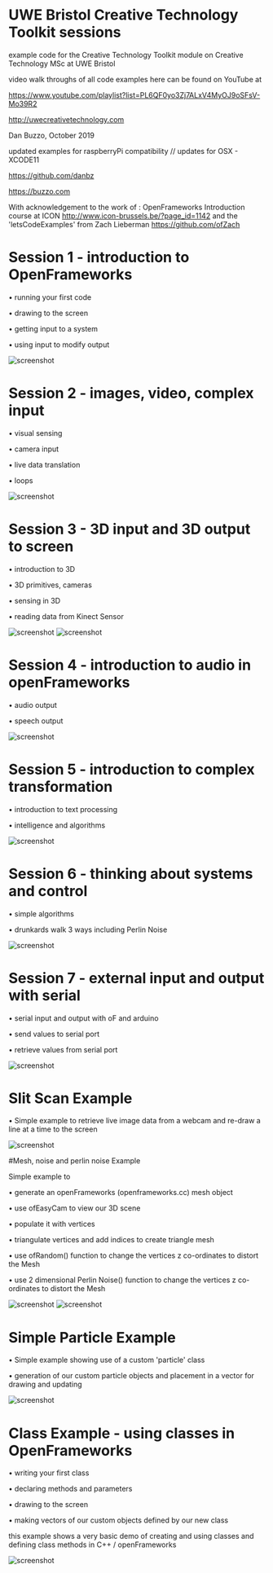 # UWE Bristol Creative Technology Toolkit sessions

example code for the Creative Technology Toolkit module on Creative Technology MSc at UWE Bristol

video walk throughs of all code examples here can be found on YouTube at

https://www.youtube.com/playlist?list=PL6QF0yo3Zj7ALxV4MyOJ9oSFsV-Mo39R2



http://uwecreativetechnology.com

Dan Buzzo, October 2019

updated examples for raspberryPi compatibility // updates for OSX - XCODE11

https://github.com/danbz

https://buzzo.com

With acknowledgement to the work of :
OpenFrameworks Introduction course at ICON http://www.icon-brussels.be/?page_id=1142
and
the 'letsCodeExamples' from Zach Lieberman https://github.com/ofZach

# Session 1 - introduction to OpenFrameworks

• running your first code

• drawing to the screen

• getting input to a system

• using input to modify output

 ![screenshot](session_1/screenshot-session1.png)


# Session 2 - images, video, complex input

• visual sensing

• camera input

• live data translation

• loops

 ![screenshot](session_2/screenshot-session2.png)

# Session 3 - 3D input and 3D output to screen

• introduction to 3D

• 3D primitives, cameras

• sensing in 3D

• reading data from Kinect Sensor

 ![screenshot](session_3/screenshot-session3-1.png)
 ![screenshot](session_3/screenshot-session3-2.png)

# Session 4 - introduction to audio in openFrameworks

• audio output

• speech output

 ![screenshot](session_4/screenshot-session4.png)


# Session 5 - introduction to complex transformation

• introduction to text processing

• intelligence and algorithms

 ![screenshot](session_5/screenshot-session5.png)


# Session 6 - thinking about systems and control

• simple algorithms

• drunkards walk 3 ways including Perlin Noise

 ![screenshot](session_6/screenshot-session6.png)


# Session 7 - external input and output with serial

• serial input and output with oF and arduino

• send values to serial port

• retrieve values from serial port

 ![screenshot](session_7/screenshot-session7.jpg)


# Slit Scan Example

• Simple example to retrieve live image data from a webcam and re-draw a line at a time to the screen

 ![screenshot](slitscan-example/slitscan-example-screenshot.png)

#Mesh, noise and perlin noise Example

Simple example to

• generate an openFrameworks (openframeworks.cc) mesh object

• use ofEasyCam to view our 3D scene

• populate it with vertices

• triangulate vertices and add indices to create triangle mesh

• use ofRandom() function to change the vertices z co-ordinates to distort the Mesh

• use 2 dimensional Perlin Noise() function to change the vertices z co-ordinates to distort the Mesh

 ![screenshot](meshExample/mesh-example-screenshot.png)
  ![screenshot](meshExample/mesh-example-screenshot2.png)

# Simple Particle Example

• Simple example showing use of a custom 'particle' class 

• generation of our custom particle objects and placement in a vector for drawing and updating

 ![screenshot](particleExample/particleExample-screenshot.png)

 
 # Class Example - using classes in OpenFrameworks

  • writing your first class
  
  • declaring methods and parameters
  
  • drawing to the screen
  
  • making vectors of our custom objects defined by our new class
  
  this example shows a very basic demo of creating and using classes and defining class methods in C++ / openFrameworks


 ![screenshot](classExample/screenshot-classExample.png)

